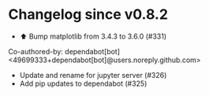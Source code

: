 # Changelog since v0.8.2
- ⬆️ Bump matplotlib from 3.4.3 to 3.6.0 (#331)

Co-authored-by: dependabot[bot] <49699333+dependabot[bot]@users.noreply.github.com> 
- Update and rename for jupyter server (#326) 
- Add pip updates to dependabot (#325) 
